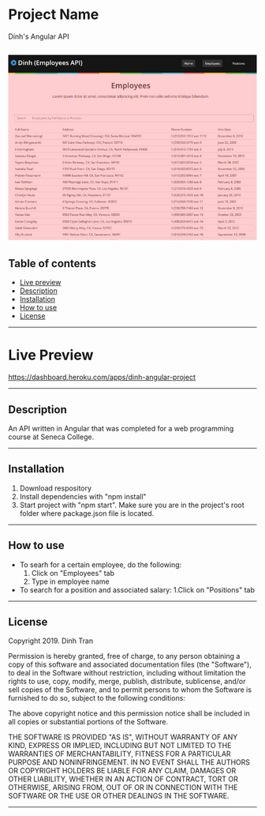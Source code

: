 # Project Name
Dinh's Angular API

![Angular app image](./public/assets/Angular.jpg)
---



## Table of contents 
- [Live preview](#live-preview)
- [Description](#description)
- [Installation](#installation)
- [How to use](#how-to-use)
- [License](#installation)

---

# Live Preview
https://dashboard.heroku.com/apps/dinh-angular-project

---

## Description
An API written in Angular that was completed for a web programming course at Seneca College.

---

## Installation

1. Download respository
2. Install dependencies with "npm install"
3. Start project with "npm start". Make sure you are in the project's root folder where package.json file is located.

---

## How to use

- To searh for a certain employee, do the following:
    1. Click on "Employees" tab 
    2. Type in employee name
- To search for a position and associated salary:
    1.Click on "Positions" tab


---

## License
Copyright 2019. Dinh Tran

Permission is hereby granted, free of charge, to any person obtaining a copy of this software and associated documentation files (the "Software"), to deal in the Software without restriction, including without limitation the rights to use, copy, modify, merge, publish, distribute, sublicense, and/or sell copies of the Software, and to permit persons to whom the Software is furnished to do so, subject to the following conditions:

The above copyright notice and this permission notice shall be included in all copies or substantial portions of the Software.

THE SOFTWARE IS PROVIDED "AS IS", WITHOUT WARRANTY OF ANY KIND, EXPRESS OR IMPLIED, INCLUDING BUT NOT LIMITED TO THE WARRANTIES OF MERCHANTABILITY, FITNESS FOR A PARTICULAR PURPOSE AND NONINFRINGEMENT. IN NO EVENT SHALL THE AUTHORS OR COPYRIGHT HOLDERS BE LIABLE FOR ANY CLAIM, DAMAGES OR OTHER LIABILITY, WHETHER IN AN ACTION OF CONTRACT, TORT OR OTHERWISE, ARISING FROM, OUT OF OR IN CONNECTION WITH THE SOFTWARE OR THE USE OR OTHER DEALINGS IN THE SOFTWARE.

---

